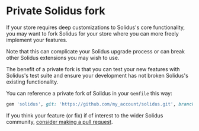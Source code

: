 # Private Solidus fork

If your store requires deep customizations to Solidus's core functionality, you
may want to fork Solidus for your store where you can more freely implement your
features.

Note that this can complicate your Solidus upgrade process or can break other
Solidus extensions you may wish to use.

The benefit of a private fork is that you can test your new features with
Solidus's test suite and ensure your development has not broken Solidus's
existing functionality.

You can reference a private fork of Solidus in your `Gemfile` this way:

```ruby
gem 'solidus', git: 'https://github.com/my_account/solidus.git', branch: "my-new-feature"
```

If you think your feature (or fix) if of interest to the wider Solidus
community, [consider making a pull request][contributing].

[contributing]: https://github.com/solidusio/solidus/blob/master/CONTRIBUTING.md
